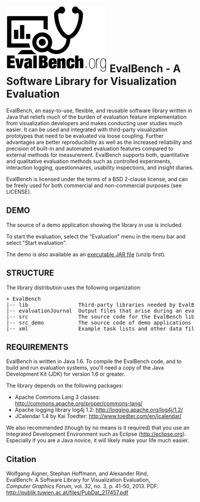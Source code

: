 ![EvalBench Logo](evalbench-logo_title.png)
EvalBench - A Software Library for Visualization Evaluation
================================

EvalBench, an easy-to-use, flexible, and reusable software library written in 
Java that reliefs much of the burden of evaluation feature implementation from 
visualization developers and makes conducting user studies much easier. It can 
be used and integrated with third-party visualization prototypes that need to 
be evaluated via loose coupling. Further advantages are better reproducibility 
as well as the increased reliability and precision of built-in and automated 
evaluation features compared to external methods for measurement. EvalBench 
supports both, quantitative and qualitative evaluation methods such as 
controlled experiments, interaction logging, questionnaires, usability 
inspections, and insight diaries.

EvalBench is licensed under the terms of a BSD 2-clause license, and can be 
freely used for both commercial and non-commercial purposes (see LICENSE).

DEMO
----

The source of a demo application showing the library in use is included. 

To start the evaluation, select the "Evaluation" menu in the menu bar and 
select "Start evaluation".

The demo is also available as an 
[executable JAR file](http://www.ifs.tuwien.ac.at/~rind/preprint/EvalBenchDemo.zip) 
(unzip first).

STRUCTURE
---------

The library distribution uses the following organization:
<pre>
+ EvalBench
|-- lib                Third-party libraries needed by EvalBench
|-- evaluationJournal  Output files that arise during an evaluation
|-- src                The source code for the EvalBench library
|-- src_demo           The source code of demo applications showing the library in use
|-- xml                Example task lists and other data files
</pre>

REQUIREMENTS
------------

EvalBench is written in Java 1.6. To compile the EvalBench code, and to build 
and run evaluation systems, you'll need a copy of the Java Development Kit 
(JDK) for version 1.6 or greater. 

The library depends on the following packages: 
- Apache Commons Lang 3 classes: http://commons.apache.org/proper/commons-lang/
- Apache logging library log4j 1.2: http://logging.apache.org/log4j/1.2/
- JCalendar 1.4 by Kai Toedter: http://www.toedter.com/en/jcalendar/

We also recommended (though by no means is it required) that you use an
Integrated Development Environment such as Eclipse (http://eclipse.org).
Especially if you are a Java novice, it will likely make your life much easier.

Citation
--------

Wolfgang Aigner, Stephan Hoffmann, and Alexander Rind,   
EvalBench: A Software Library for Visualization Evaluation,   
_Computer Graphics Forum,_ vol. 32, no. 3, p. 41-50, 2013. 
PDF: http://publik.tuwien.ac.at/files/PubDat_217457.pdf
